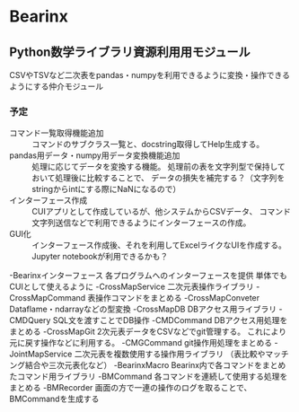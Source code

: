 ﻿# Bearinx
## Python数学ライブラリ資源利用用モジュール
CSVやTSVなど二次表をpandas・numpyを利用できるように変換・操作できるようにする仲介モジュール

### 予定
<dl>
<dt>コマンド一覧取得機能追加</dt>
<dd>コマンドのサブクラス一覧と、docstring取得してHelp生成する。</dd>
<dt>pandas用データ・numpy用データ変換機能追加</dt>
<dd>処理に応じてデータを変換する機能。
処理前の表を文字列型で保持しておいて処理後に比較することで、
データの損失を補完する？（文字列をstringからintにする際にNaNになるので）</dd>
<dt>インターフェース作成</dt>
<dd>CUIアプリとして作成しているが、他システムからCSVデータ、
コマンド文字列送信などで利用できるようにインターフェースの作成。</dd>
<dt>GUI化</dt>
<dd>インターフェース作成後、それを利用してExcelライクなUIを作成する。</dd>
<dd>Jupyter notebookが利用できるかも？</dd>
</dl>


-Bearinxインターフェース
各プログラムへのインターフェースを提供
単体でもCUIとして使えるように
	-CrossMapService
	二次元表操作ライブラリ
		-CrossMapCommand
		表操作コマンドをまとめる
		-CrossMapConveter
		Dataflame・ndarrayなどの型変換
	-CrossMapDB
	DBアクセス用ライブラリ
		-CMDQuery
		SQL文を渡すことでDB操作
		-CMDCommand
		DBアクセス用処理をまとめる
	-CrossMapGit
	2次元表データをCSVなどでgit管理する。
	これにより元に戻す操作などに利用する。
		-CMGCommand
		git操作用処理をまとめる
	-JointMapService
	二次元表を複数使用する操作用ライブラリ
	（表比較やマッチング結合や三次元表化など）
	-BearinxMacro
	Bearinx内で各コマンドをまとめたコマンド用ライブラリ
		-BMCommand
		各コマンドを連続して使用する処理をまとめる
		-BMRecorder
		画面の方で一連の操作のログを取ることで、
		BMCommandを生成する